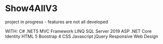 # Show4AllV3

project in progress - features are not all developed

WITH:
C#
.NET5
MVC Framework
LINQ
SQL Server 2019
ASP .NET Core Identity
HTML 5
Boostrap 4
CSS
Javascript
jQuery
Responsive Web Design 
